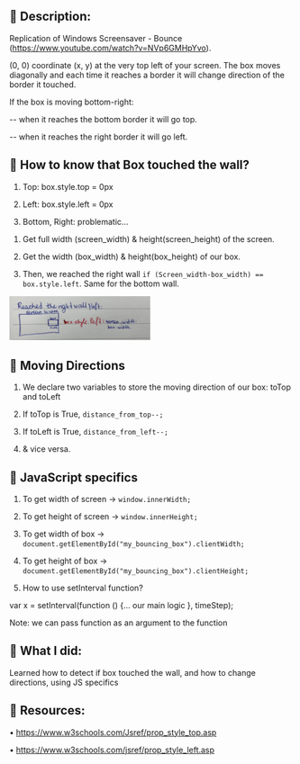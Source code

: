 ## 🔸 Description:

Replication of Windows Screensaver - Bounce (https://www.youtube.com/watch?v=NVp6GMHpYvo).

(0, 0) coordinate (x, y) at the very top left of your screen. The box moves diagonally and each time it reaches a border it will change direction of the border it touched. 

If the box is moving bottom-right: 

-- when it reaches the bottom border it will go top. 

-- when it reaches the right border it will go left.

## 🔸 How to know that Box touched the wall?

1. Top: box.style.top = 0px

2. Left: box.style.left = 0px

3. Bottom, Right: problematic...

1) Get full width (screen_width) & height(screen_height) of the screen.

2) Get the width (box_width) & height(box_height) of our box.

3) Then, we reached the right wall `if (Screen_width-box_width) == box.style.left`.
Same for the bottom wall.

<img src="Scheme.JPG" width="250"/>


## 🔸 Moving Directions

1. We declare two variables to store the moving direction of our box: toTop and toLeft

2. If toTop is True, `distance_from_top--;`

3. If toLeft is True, `distance_from_left--;`

4. & vice versa.

## 🔸 JavaScript specifics

1. To get width of screen -> `window.innerWidth;`

2. To get height of screen -> `window.innerHeight;`

3. To get width of box -> `document.getElementById("my_bouncing_box").clientWidth;`

4. To get height of box -> `document.getElementById("my_bouncing_box").clientHeight;`

5. How to use setInterval function?

var x = setInterval(function () {... our main logic 
}, timeStep);

Note: we can pass function as an argument to the function

## 🔸 What I did: 

Learned how to detect if box touched the wall, and how to change directions, using JS specifics

## 🔸 Resources:

• https://www.w3schools.com/Jsref/prop_style_top.asp

• https://www.w3schools.com/jsref/prop_style_left.asp 

